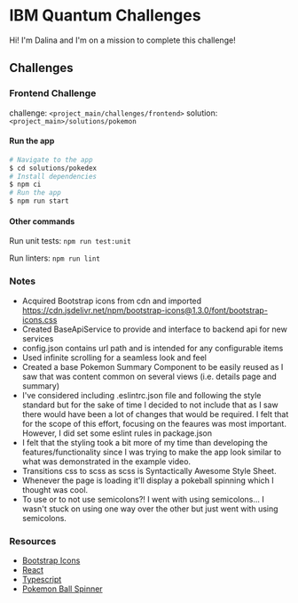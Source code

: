 # IBM Quantum Challenges

Hi! I'm Dalina and I'm on a mission to complete this challenge!

## Challenges

### Frontend Challenge

challenge: `<project_main/challenges/frontend>`
solution: `<project_main>/solutions/pokemon`

#### Run the app

```bash
# Navigate to the app
$ cd solutions/pokedex
# Install dependencies
$ npm ci
# Run the app
$ npm run start
```

#### Other commands
Run unit tests: `npm run test:unit`

Run linters: `npm run lint`

### Notes

- Acquired Bootstrap icons from cdn and imported https://cdn.jsdelivr.net/npm/bootstrap-icons@1.3.0/font/bootstrap-icons.css
- Created BaseApiService to provide and interface to backend api for new services
- config.json contains url path and is intended for any configurable items
- Used infinite scrolling for a seamless look and feel
- Created a base Pokemon Summary Component to be easily reused as I saw that was content common on several views (i.e. details page and summary)
- I've considered including .eslintrc.json file and following the style standard but for the sake of time I decided to not include that as I saw there would have been a lot of changes that would be required. I felt that for the scope of this effort, focusing on the feaures was most important. However, I did set some eslint rules in package.json
- I felt that the styling took a bit more of my time than developing the features/functionality since I was trying to make the app look similar to what was demonstrated in the example video.
- Transitions css to scss as scss is Syntactically Awesome Style Sheet.
- Whenever the page is loading it'll display a pokeball spinning which I thought was cool.
- To use or to not use semicolons?! I went with using semicolons... I wasn't stuck on using one way over the other but just went with using semicolons.


### Resources
- [Bootstrap Icons](https://icons.getbootstrap.com/)
- [React](https://reactjs.org/)
- [Typescript](https://www.typescriptlang.org/)
- [Pokemon Ball Spinner](https://www.youtube.com/watch?v=PZzxbhf9KaM)
